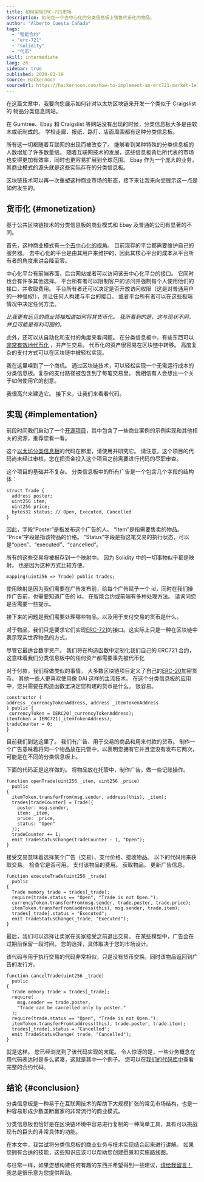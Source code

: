 ```yaml
---
title: 如何实现ERC-721市场
description: 如何在一个去中心化的分类信息板上销售代币化的物品。
author: "Alberto Cuesta Cañada"
tags:
  - "智能合约"
  - "erc-721"
  - "solidity"
  - "代币"
skill: intermediate
lang: zh
sidebar: true
published: 2020-03-19
source: Hackernoon
sourceUrl: https://hackernoon.com/how-to-implement-an-erc721-market-1e1a32j9
---
```


在这篇文章中，我要向您展示如何针对以太坊区块链来开发一个类似于 Craigslist 的 物品分类信息网站。

在 Gumtree、Ebay 和 Craigslist 等网站没有出现的时候，分类信息板大多是由软木或纸制成的。 学校走廊、报纸、路灯、店面周围都有这种分类信息板。

所有这一切都随着互联网的出现而被改变了。 能够看到某种特殊的分类信息板的人数增加了许多数量级。 随着互联网技术的发展，这些信息板背后所代表的市场也变得更加有效率，同时也更容易扩展到全球范围。 Ebay 作为一个庞大的业务，其商业模式的源头就是这些实际存在的分类信息板。

区块链技术可以再一次重塑这种商业市场的形态，接下来让我来向您展示这一点是如何发生的。

## 货币化 {#monetization}

基于公共区块链技术的分类信息板的商业模式和 Ebay 及普通的公司有显著的不同。

首先，这种商业模式有[一个去中心化的视角](/developers/docs/web2-vs-web3/)。 目前现存的平台都需要维护自己的服务器。 去中心化的平台是由其用户来维护的，因此其核心平台的成本从平台所有者的角度来讲会降至零。

中心化平台有前端界面，后台网站或者可以访问该去中心化平台的接口。 它同时也会有许多其他选择。 平台所有者可以限制客户的访问并强制每个人使用他们的接口，并收取费用。 平台所有者还可以决定是否开放访问权限（这是对普通用户的一种强权!），并让任何人构建与平台的接口。 或者平台所有者可以在这些极端情况中决定任何方法。

_比我更有远见的商业领袖知道如何将其货币化。 我所看到的是，这与现状不同，并且可能是有利可图的。_

此外，还可以从自动化和支付的角度来看问题。 在分类信息板中，有些东西可以[非常有效地代币化](https://hackernoon.com/tokenization-of-digital-assets-g0ffk3v8s?ref=hackernoon.com) ，并产生交易。 代币化的资产很容易在区块链中转移。 高度复杂的支付方式可以在区块链中被轻松实现。

我在这里嗅到了一个商机。 通过区块链技术，可以轻松实现一个无需运行成本的分类信息板。复杂的支付路径被包含到了每笔交易里。 我相信有人会想出一个关于如何使用它的创意。

我很高兴来建造它。 接下来，让我们来看看代码。

## 实现 {#implementation}

前段时间我们启动了一个[开源项目](https://github.com/HQ20/contracts?ref=hackernoon.com)，其中包含了一些商业案例的示例实现和其他相关的资源，推荐您看一看。

这个[以太坊分类信息板](https://github.com/HQ20/contracts/tree/master/contracts/classifieds?ref=hackernoon.com)的代码在那里，请使用并研究它。 请注意，这个项目的代码尚未经过审核，您在把资金投入这个项目之前需要进行代码的尽职审查。

这个项目的基础并不复杂。 分类信息板中的所有广告是一个包含几个字段的结构体：

```solidity
struct Trade {
  address poster;
  uint256 item;
  uint256 price;
  bytes32 status; // Open, Executed, Cancelled
}
```

因此，字段“Poster”是指发布这个广告的人。 “Item”是指需要售卖的物品。 “Price”字段是指该物品的价格。 “Status”字段是指这笔交易的执行状态，可以是“open”、“executed”、“cancelled”。

所有的这些交易将被报存到一个映射中。 因为 Solidity 中的一切事物似乎都是映射。 也是因为这种方式比较方便。

```solidity
mapping(uint256 => Trade) public trades;
```

使用映射是因为我们需要在广告发布前，给每个广告赋予一个 id，同时在我们操作广告前，也需要知道广告的 id。 在智能合约或前端有多种处理方法。 请询问您是否需要一些提示。

接下来的问题是我们需要处理哪些物品，以及用于支付交易的货币是什么。

对于物品，我们只是要求它们实现[ERC-721](https://github.com/OpenZeppelin/openzeppelin-contracts/blob/master/contracts/token/ERC721/IERC721.sol?ref=hackernoon.com)的接口。这实际上只是一种在区块链中表示现实世界物品的方式，

尽管它最适合数字资产。 我们将在构造函数中定制化我们自己的 ERC721 合约，这意味着我们分类信息板中的任何资产都需要事先被代币化

对于付款，我们将做类似的事情。 大多数区块链项目定义了自己的[ERC-20](https://github.com/OpenZeppelin/openzeppelin-contracts/blob/master/contracts/token/ERC20/ERC20.sol?ref=hackernoon.com)加密货币。 其他一些人更喜欢使用像 DAI 这样的主流技术。 在这个分类信息板的应用中，您只需要在构造函数里决定您构建的货币是什么。 很容易。

```solidity
constructor (
address _currencyTokenAddress, address _itemTokenAddress
) public {
 currencyToken = IERC20(_currencyTokenAddress);
itemToken = IERC721(_itemTokenAddress);
tradeCounter = 0;
}
```

目前我们到达这里了。 我们有广告、用于交易的商品和用来付款的货币。 制作一个广告意味着将同一个物品放在托管中，以表明您拥有它并且您没有发布它两次，可能是在不同的分类信息板上。

下面的代码正是这样做的。 将物品放在托管中，制作广告，做一些记账操作。

```solidity
function openTrade(uint256 _item, uint256 _price)
  public
{
  itemToken.transferFrom(msg.sender, address(this), _item);
  trades[tradeCounter] = Trade({
    poster: msg.sender,
    item: _item,
    price: _price,
    status: "Open"
  });
  tradeCounter += 1;
  emit TradeStatusChange(tradeCounter - 1, "Open");
}
```

接受交易意味着选择某个广告（交易）、支付价格、接收物品。 以下的代码用来获取交易。 检查它是否可用。 支付该物品的费用。 获取物品。 更新广告信息。

```solidity
function executeTrade(uint256 _trade)
  public
{
  Trade memory trade = trades[_trade];
  require(trade.status == "Open", "Trade is not Open.");
  currencyToken.transferFrom(msg.sender, trade.poster, trade.price);
  itemToken.transferFrom(address(this), msg.sender, trade.item);
  trades[_trade].status = "Executed";
  emit TradeStatusChange(_trade, "Executed");
}
```

最后，我们可以选择让卖家在买家接受之前退出交易。 在某些模型中，广告会在过期前保留一段时间。 您的选择，具体取决于您的市场设计。

该代码与用于执行交易的代码非常相似，只是没有货币交换。同时该物品返回到广告的发行方。

```solidity
function cancelTrade(uint256 _trade)
  public
{
  Trade memory trade = trades[_trade];
  require(
    msg.sender == trade.poster,
    "Trade can be cancelled only by poster."
  );
  require(trade.status == "Open", "Trade is not Open.");
  itemToken.transferFrom(address(this), trade.poster, trade.item);
  trades[_trade].status = "Cancelled";
  emit TradeStatusChange(_trade, "Cancelled");
}
```

就是这样。 您已经浏览到了该代码实现的末尾。 令人惊讶的是，一些业务概念在用代码表达时是多么紧凑，这就是其中一个例子。 您可以在[我们的代码库中](https://github.com/HQ20/contracts/blob/master/contracts/classifieds/Classifieds.sol)查看完整的合约代码。

## 结论 {#conclusion}

分类信息板是一种易于在互联网技术的帮助下大规模扩张的常见市场结构，也是一种容易形成少数垄断赢家的非常流行的商业模式。

分类信息板也恰好是在区块链环境中容易进行复制的一种简单工具，具有可以挑战现有的巨头的非常具体的功能。

在本文中，我尝试将分类信息板的商业业务与技术实现结合起来进行讲解。 如果您拥有合适的技能，这些知识应该可以帮助您创建愿景和实施路线图。

与往常一样，如果您想构建任何有趣的东西并希望得到一些建议，[请给我留言！](https://albertocuesta.es/) 我总是很乐意为您提供帮助。
